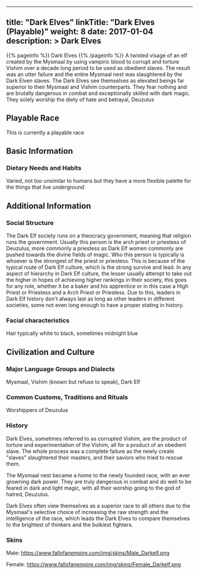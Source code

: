 
---
title: "Dark Elves"
linkTitle: "Dark Elves (Playable)"
weight: 8
date: 2017-01-04
description: >
 Dark Elves
---

{{% pageinfo %}}
Dark Elves
{{% /pageinfo %}}
A twisted visage of an elf created by the Mysmaal by using vampiric blood to corrupt and torture Vishim over a decade long period to be used as obedient slaves. The result was an utter failure and the entire Mysmaal nest was slaughtered by the Dark Elven slaves. The Dark Elves see themselves as elevated beings far superior to their Mysmaal and Vishim counterparts. They fear nothing and are brutally dangerous in combat and exceptionally skilled with dark magic. They solely worship the diety of hate and betrayal, Deuzulus

## Playable Race

This is currently a playable race

## Basic Information

### Dietary Needs and Habits

Varied, not too unsimilar to humans but they have a more flexible palette for the things that live underground

## Additional Information

### Social Structure

The Dark Elf society runs on a theocracy government, meaning that religion runs the government. Usually this person is the arch priest or priestess of Deuzulus, more commonly a priestess as Dark Elf women commonly are pushed towards the divine fields of magic. Who this person is typically is whoever is the strongest of the priest or priestess. This is because of the typical route of Dark Elf culture, which is the strong survive and lead. In any aspect of hierarchy in Dark Elf culture, the lesser usually attempt to take out the higher in hopes of achieving higher rankings in their society, this goes for any role, whether it be a baker and his apprentice or in this case a High Priest or Priestess and a Arch Priest or Priestess. Due to this, leaders in Dark Elf history don't always last as long as other leaders in different societies, some not even long enough to have a proper stating in history.

### Facial characteristics

Hair typically white to black, sometimes midnight blue

## Civilization and Culture

### Major Language Groups and Dialects

Mysmaal, Vishim (known but refuse to speak), Dark Elf

### Common Customs, Traditions and Rituals

Worshippers of Deuzulus

### History

Dark Elves, sometimes referred to as corrupted Vishim, are the product of torture and experimentation of the Vishim, all for a product of an obedient slave. The whole process was a complete failure as the newly create "slaves" slaughtered their masters, and their saviors who tried to rescue them.

The Mysmaal nest became a home to the newly founded race, with an ever growning dark power. They are truly dangerous in combat and do well to be feared in dark and light magic, with all their worship going to the god of hatred, Deuzulus.

Dark Elves often view themselves as a superior race to all others due to the Mysmaal's selective choice of increasing the raw strength and the intelligence of the race, which leads the Dark Elves to compare themselves to the brightest of thinkers and the bulkiest fighters.

### Skins

Male: https://www.fallofanempire.com/img/skins/Male_Darkelf.png

Female: https://www.fallofanempire.com/img/skins/Female_Darkelf.png

